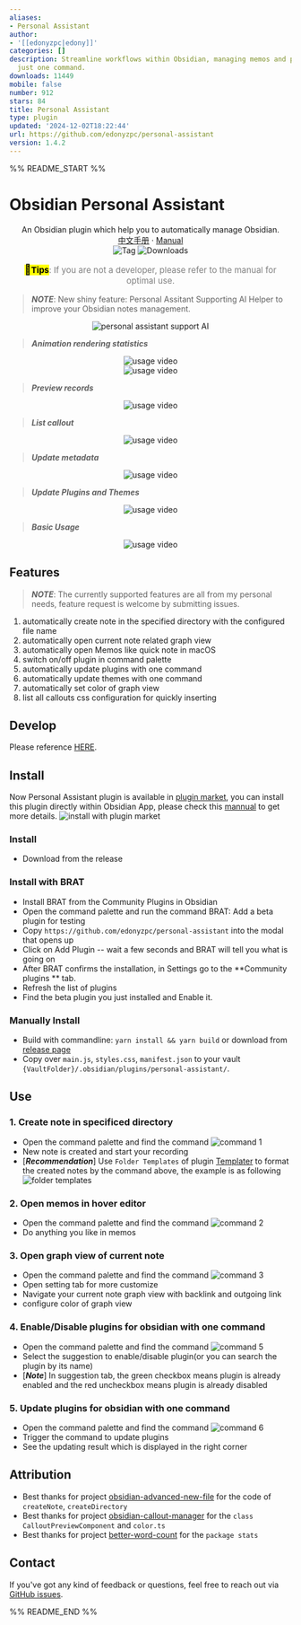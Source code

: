 ```yaml
---
aliases:
- Personal Assistant
author:
- '[[edonyzpc|edony]]'
categories: []
description: Streamline workflows within Obsidian, managing memos and plugins with
  just one command.
downloads: 11449
mobile: false
number: 912
stars: 84
title: Personal Assistant
type: plugin
updated: '2024-12-02T18:22:44'
url: https://github.com/edonyzpc/personal-assistant
version: 1.4.2
---
```


%% README_START %%

# Obsidian Personal Assistant

<p align="center">
    <span>An Obsidian plugin which help you to automatically manage Obsidian.</span>
    <br/>
    <a href="/Manual-CN.md">中文手册</a>
    ·
    <a href="/Manual.md">Manual</a>
    <br/>
    <img alt="Tag" src="https://img.shields.io/github/v/tag/edonyzpc/personal-assistant?color=%23000000&label=Version&logo=tga&logoColor=%23008cff&sort=semver&style=social" />
    <img alt="Downloads" src="https://img.shields.io/github/downloads/edonyzpc/personal-assistant/total?logo=obsidian&logoColor=%23b300ff&style=social" />
</p>
<p align="center" style="font-size:15px;color:gray">
 <mark><b><span style="font-size:18px;">💯</span>Tips</b></mark>: If you are not a developer, please refer to the manual for optimal use.
</p>

> ***NOTE***: New shiny feature: Personal Assitant Supporting AI Helper to improve your Obsidian notes management.
<div align="center">
<img src="https://raw.githubusercontent.com/edonyzpc/personal-assistant/HEAD/docs/Personal-Assitant-With-AI.gif" alt="personal assistant support AI"/>
</div>

> ***Animation rendering statistics***
<div align="center">
<img src="https://raw.githubusercontent.com/edonyzpc/personal-assistant/HEAD/docs/personal-assistant-v1.3.6.gif" alt="usage video"/>
</div>

<div align="center">
<img src="https://raw.githubusercontent.com/edonyzpc/personal-assistant/HEAD/docs/personal-assistant-v1.3.1.gif" alt="usage video"/>
</div>

> ***Preview records***
<div align="center">
<img src="https://raw.githubusercontent.com/edonyzpc/personal-assistant/HEAD/docs/personal-assistant-v1.2.4.gif" alt="usage video"/>
</div>

> ***List callout***
<div align="center">
<img src="https://raw.githubusercontent.com/edonyzpc/personal-assistant/HEAD/docs/personal-assistant-v1.3.2.gif" alt="usage video"/>
</div>

> ***Update metadata***
<div align="center">
<img src="https://raw.githubusercontent.com/edonyzpc/personal-assistant/HEAD/docs/personal-assistant-v1.2.0.gif" alt="usage video"/>
</div>

> ***Update Plugins and Themes***
<div align="center">
<img src="https://raw.githubusercontent.com/edonyzpc/personal-assistant/HEAD/docs/personal-assistant-v1.1.6.gif" alt="usage video"/>
</div>

> ***Basic Usage***
<div align="center">
<img src="https://raw.githubusercontent.com/edonyzpc/personal-assistant/HEAD/docs/personal-assistant-v1.1.1.gif" alt="usage video"/>
</div>

## Features
> ***NOTE***: The currently supported features are all from my personal needs, feature request is welcome by submitting issues.

1. automatically create note in the specified directory with the configured file name
2. automatically open current note related graph view
3. automatically open Memos like quick note in macOS
4. switch on/off plugin in command palette
5. automatically update plugins with one command
6. automatically update themes with one command
7. automatically set color of graph view
8. list all callouts css configuration for quickly inserting

## Develop

Please reference [HERE](./DEVELOPEMENT.md).

## Install
Now Personal Assistant plugin is available in [plugin market](https://obsidian.md/plugins?search=personal%20assistant#), you can install this plugin directly within Obsidian App, please check this [mannual](https://help.obsidian.md/Extending+Obsidian/Community+plugins#Install+a+community+plugin) to get more details.
![install with plugin market](https://raw.githubusercontent.com/edonyzpc/personal-assistant/HEAD/docs/install-within-plugin-market.png)

### Install
- Download from the release

### Install with BRAT

- Install BRAT from the Community Plugins in Obsidian
- Open the command palette and run the command BRAT: Add a beta plugin for testing
- Copy `https://github.com/edonyzpc/personal-assistant` into the modal that opens up
- Click on Add Plugin -- wait a few seconds and BRAT will tell you what is going on
- After BRAT confirms the installation, in Settings go to the **Community plugins ** tab.
- Refresh the list of plugins
- Find the beta plugin you just installed and Enable it.

### Manually Install

- Build with commandline: `yarn install && yarn build` or download from [release page](https://github.com/edonyzpc/personal-assistant/releases)
- Copy over `main.js`, `styles.css`, `manifest.json` to your vault `{VaultFolder}/.obsidian/plugins/personal-assistant/`.

## Use

### 1. Create note in specificed directory
- Open the command palette and find the command
![command 1](https://raw.githubusercontent.com/edonyzpc/personal-assistant/HEAD/docs/command-1.png)
- New note is created and start your recording
- [***Recommendation***] Use `Folder Templates` of plugin [Templater](https://github.com/SilentVoid13/Templater) to format the created notes by the command above, the example is as following
![folder templates](https://raw.githubusercontent.com/edonyzpc/personal-assistant/HEAD/docs/folder-templates.png)
### 2. Open memos in hover editor
- Open the command palette and find the command
![command 2](https://raw.githubusercontent.com/edonyzpc/personal-assistant/HEAD/docs/command-2.png)
- Do anything you like in memos
### 3. Open graph view of current note
- Open the command palette and find the command
![command 3](https://raw.githubusercontent.com/edonyzpc/personal-assistant/HEAD/docs/command-3.png)
- Open setting tab for more customize
- Navigate your current note graph view with backlink and outgoing link
- configure color of graph view

### 4. Enable/Disable plugins for obsidian with one command
- Open the command palette and find the command
![command 5](https://raw.githubusercontent.com/edonyzpc/personal-assistant/HEAD/docs/command-5.png)
- Select the suggestion to enable/disable plugin(or you can search the plugin by its name)
- [***Note***] In suggestion tab, the green checkbox means plugin is already enabled and the red uncheckbox means plugin is already disabled

### 5. Update plugins for obsidian with one command
- Open the command palette and find the command
![command 6](https://raw.githubusercontent.com/edonyzpc/personal-assistant/HEAD/docs/command-6.png)
- Trigger the command to update plugins
- See the updating result which is displayed in the right corner

## Attribution
- Best thanks for project [obsidian-advanced-new-file](https://github.com/vanadium23/obsidian-advanced-new-file) for the code of `createNote`, `createDirectory`
- Best thanks for project [obsidian-callout-manager](https://github.com/eth-p/obsidian-callout-manager) for the `class CalloutPreviewComponent` and `color.ts`
- Best thanks for project [better-word-count](https://github.com/lukeleppan/better-word-count) for the `package stats`

## Contact

If you've got any kind of feedback or questions, feel free to reach out via [GitHub issues](https://github.com/edonyzpc/personal-assistant/issues).


%% README_END %%